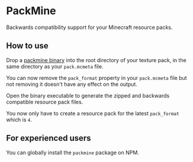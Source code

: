 # PackMine

Backwards compatibility support for your Minecraft resource packs.

## How to use

Drop a [packmine binary](https://github.com/Richienb/packmine/releases) into the root directory of your texture pack, in the same directory as your `pack.mcmeta` file.

You can now remove the `pack_format` property in your `pack.mcmeta` file but not removing it doesn't have any effect on the output.

Open the binary executable to generate the zipped and backwards compatible resource pack files.

You now only have to create a resource pack for the latest `pack_format` which is `4`.

## For experienced users

You can globally install the `packmine` package on NPM.
